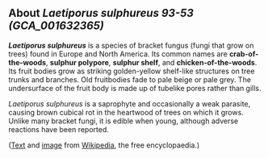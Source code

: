 About *Laetiporus sulphureus 93-53 (GCA\_001632365)* 
----------------------------------------------------



***Laetiporus sulphureus*** is a species of bracket fungus (fungi that
grow on trees) found in Europe and North America. Its common names are
**crab-of-the-woods**, **sulphur polypore**, **sulphur shelf**, and
**chicken-of-the-woods**. Its fruit bodies grow as striking
golden-yellow shelf-like structures on tree trunks and branches. Old
fruitbodies fade to pale beige or pale grey. The undersurface of the
fruit body is made up of tubelike pores rather than gills.

*Laetiporus sulphureus* is a saprophyte and occasionally a weak
parasite, causing brown cubical rot in the heartwood of trees on which
it grows. Unlike many bracket fungi, it is edible when young, although
adverse reactions have been reported.

([Text](http://en.wikipedia.org/wiki/Laetiporus_sulphureus) and
[image](https://commons.wikimedia.org/wiki/File:Laetiporus_sulphureus_big.jpg)
from [Wikipedia](http://en.wikipedia.org/), the free encyclopaedia.)
